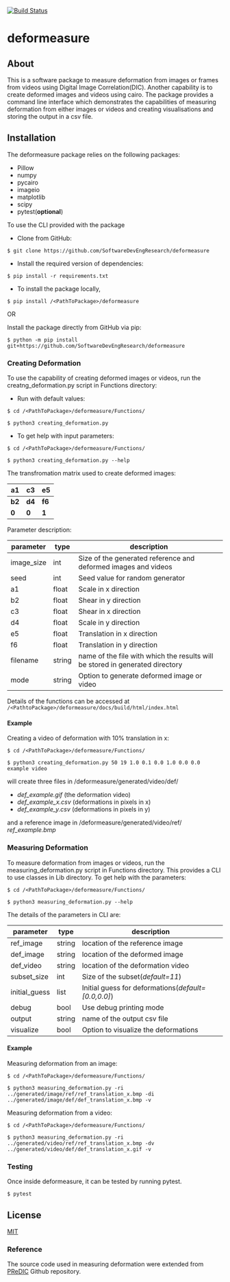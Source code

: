 [![Build Status](https://app.travis-ci.com/SatyamBhawsinghka/deformeasure.svg?branch=main)](https://app.travis-ci.com/SatyamBhawsinghka/deformeasure)


# deformeasure

## About
This is a software package to measure deformation from images or frames from videos using Digital Image Correlation(DIC). 
Another capability is to create deformed images and videos using cairo. 
The package provides a command line interface which demonstrates the capabilities of measuring deformation from either images or videos and creating visualisations and storing the output in a csv file.

## Installation
The deformeasure package relies on the following packages:
- Pillow 
- numpy
- pycairo
- imageio
- matplotlib 
- scipy 
- pytest(**optional**)

To use the CLI provided with the package
  - Clone from GitHub:
  
  `$ git clone https://github.com/SoftwareDevEngResearch/deformeasure`
  - Install the required version of dependencies:
  
  `$ pip install -r requirements.txt`
  
  - To install the package locally,
  
  `$ pip install /<PathToPackage>/deformeasure`
  
OR


Install the package directly from GitHub via pip:
 
 `$ python -m pip install git+https://github.com/SoftwareDevEngResearch/deformeasure`


### Creating Deformation

To use the capability of creating deformed images or videos, run the creatng_deformation.py script in Functions directory:

- Run with default values:

 `$ cd /<PathToPackage>/deformeasure/Functions/`

 `$ python3 creating_deformation.py`

- To get help with input parameters:

 `$ cd /<PathToPackage>/deformeasure/Functions/`

 `$ python3 creating_deformation.py --help`

The transfromation matrix used to create deformed images:

a1 | c3 | e5
--- | --- | ---
**b2** | **d4** | **f6**
**0** | **0** | **1** 

Parameter description:

parameter | type | description
--- | --- | ---
image_size | int  | Size of the generated reference and deformed images and videos
seed | int | Seed value for random generator
a1 | float | Scale in x direction
b2 | float | Shear in y direction
c3 | float | Shear in x direction
d4 | float | Scale in y direction
e5 | float | Translation in x direction
f6 | float | Translation in y direction
filename | string | name of the file with which the results will be stored in generated directory
mode | string | Option to generate deformed image or video

Details of the functions can be accessed at `/<PathtoPackage>/deformeasure/docs/build/html/index.html`

#### Example
Creating a video of deformation with 10% translation in x: 

`$ cd /<PathToPackage>/deformeasure/Functions/`

`$ python3 creating_deformation.py 50 19 1.0 0.1 0.0 1.0 0.0 0.0 example video`

will create three files in /deformeasure/generated/video/def/
- *def_example.gif* (the deformation video)
- *def_example_x.csv* (deformations in pixels in x)
- *def_example_y.csv* (deformations in pixels in y)

and a reference image in /deformeasure/generated/video/ref/ *ref_example.bmp*

### Measuring Deformation

To measure deformation from images or videos, run the measuring_deformation.py script in Functions directory. This provides a CLI to use classes in Lib directory. To get help with the parameters:

 `$ cd /<PathToPackage>/deformeasure/Functions/`

 `$ python3 measuring_deformation.py --help`
 
The details of the parameters in CLI are:


parameter | type | description
--- | --- | ---
ref_image | string | location of the reference image
def_image | string | location of the deformed image
def_video | string | location of the deformation video
subset_size | int | Size of the subset(*default=11*)
initial_guess | list | Initial guess for deformations(*default=[0.0,0.0]*)
debug | bool | Use debug printing mode
output | string | name of the output csv file
visualize | bool | Option to visualize the deformations


#### Example
Measuring deformation from an image:

`$ cd /<PathToPackage>/deformeasure/Functions/`

`$ python3 measuring_deformation.py -ri ../generated/image/ref/ref_translation_x.bmp -di ../generated/image/def/def_translation_x.bmp -v`

Measuring deformation from a video:

`$ cd /<PathToPackage>/deformeasure/Functions/`

`$ python3 measuring_deformation.py -ri ../generated/video/ref/ref_translation_x.bmp -dv ../generated/video/def/def_translation_x.gif -v`

### Testing

Once inside deformeasure, it can be tested by running pytest.

`$ pytest`

## License

[MIT](https://github.com/SoftwareDevEngResearch/deformeasure/blob/main/LICENSE)

### Reference

The source code used in measuring deformation were extended from [PReDIC](https://github.com/texm/PReDIC) Github repository.

 
 















